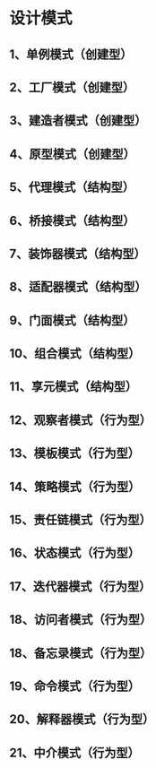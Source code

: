 # 设计模式
## 1、单例模式（创建型）
## 2、工厂模式（创建型）
## 3、建造者模式（创建型）
## 4、原型模式（创建型）
## 5、代理模式（结构型）
## 6、桥接模式（结构型）
## 7、装饰器模式（结构型）
## 8、适配器模式（结构型）
## 9、门面模式（结构型）
## 10、组合模式（结构型）
## 11、享元模式（结构型）
## 12、观察者模式（行为型）
## 13、模板模式（行为型）
## 14、策略模式（行为型）
## 15、责任链模式（行为型）
## 16、状态模式（行为型）
## 17、迭代器模式（行为型）
## 18、访问者模式（行为型）
## 18、备忘录模式（行为型）
## 19、命令模式（行为型）
## 20、解释器模式（行为型）
## 21、中介模式（行为型）